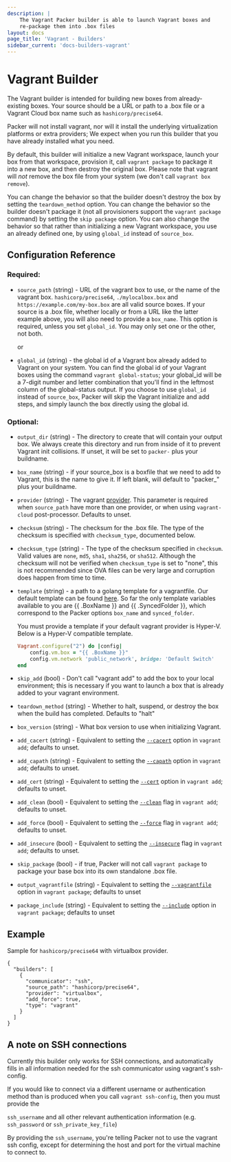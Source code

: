 ```yaml
---
description: |
    The Vagrant Packer builder is able to launch Vagrant boxes and
    re-package them into .box files
layout: docs
page_title: 'Vagrant - Builders'
sidebar_current: 'docs-builders-vagrant'
---
```


# Vagrant Builder

The Vagrant builder is intended for building new boxes from already-existing
boxes. Your source should be a URL or path to a .box file or a Vagrant Cloud
box name such as `hashicorp/precise64`.

Packer will not install vagrant, nor will it install the underlying
virtualization platforms or extra providers; We expect when you run this
builder that you have already installed what you need.

By default, this builder will initialize a new Vagrant workspace, launch your
box from that workspace, provision it, call `vagrant package` to package it
into a new box, and then destroy the original box. Please note that vagrant
will *not* remove the box file from your system (we don't call
`vagrant box remove`).

You can change the behavior so that the builder doesn't destroy the box by
setting the `teardown_method` option. You can change the behavior so the builder
doesn't package it (not all provisioners support the `vagrant package` command)
by setting the `skip package` option. You can also change the behavior so that
rather than initializing a new Vagrant workspace, you use an already defined
one, by using `global_id` instead of `source_box`.

## Configuration Reference

### Required:

-   `source_path` (string) - URL of the vagrant box to use, or the name of the
    vagrant box. `hashicorp/precise64`, `./mylocalbox.box` and
    `https://example.com/my-box.box` are all valid source boxes. If your
    source is a .box file, whether locally or from a URL like the latter example
    above, you will also need to provide a `box_name`. This option is required,
    unless you set `global_id`. You may only set one or the other, not both.

    or

-   `global_id` (string) - the global id of a Vagrant box already added to Vagrant
    on your system. You can find the global id of your Vagrant boxes using the
    command `vagrant global-status`; your global\_id will be a 7-digit number and
    letter combination that you'll find in the leftmost column of the
    global-status output. If you choose to use `global_id` instead of
    `source_box`, Packer will skip the Vagrant initialize and add steps, and
    simply launch the box directly using the global id.

### Optional:

-   `output_dir` (string) - The directory to create that will contain
    your output box. We always create this directory and run from inside of it to
    prevent Vagrant init collisions. If unset, it will be set to `packer-` plus
    your buildname.

-   `box_name` (string) - if your source\_box is a boxfile that we need to add
    to Vagrant, this is the name to give it. If left blank, will default to
    "packer\_" plus your buildname.

-   `provider` (string) - The vagrant [provider](docs/post-processors/vagrant.html).
    This parameter is required when `source_path` have more than one provider,
    or when using `vagrant-cloud` post-processor. Defaults to unset.

-   `checksum` (string) - The checksum for the .box file. The type of the
    checksum is specified with `checksum_type`, documented below.

-   `checksum_type` (string) - The type of the checksum specified in `checksum`.
    Valid values are `none`, `md5`, `sha1`, `sha256`, or `sha512`. Although the
    checksum will not be verified when `checksum_type` is set to "none", this is
    not recommended since OVA files can be very large and corruption does happen
    from time to time.

-   `template` (string) - a path to a golang template for a
    vagrantfile. Our default template can be found
    [here](https://github.com/hashicorp/packer/blob/master/builder/vagrant/step_create_vagrantfile.go#L23-L37). So far the only template variables available to you are {{ .BoxName }} and
    {{ .SyncedFolder }}, which correspond to the Packer options `box_name` and
    `synced_folder`.

    You must provide a template if your default vagrant provider is Hyper-V.
    Below is a Hyper-V compatible template.

    ``` ruby
    Vagrant.configure("2") do |config|
        config.vm.box = "{{ .BoxName }}"
        config.vm.network 'public_network', bridge: 'Default Switch'
    end
    ```

-   `skip_add` (bool) - Don't call "vagrant add" to add the box to your local
    environment; this is necessary if you want to launch a box that is already
    added to your vagrant environment.

-   `teardown_method` (string) - Whether to halt, suspend, or destroy the box when
    the build has completed. Defaults to "halt"

-   `box_version` (string) - What box version to use when initializing Vagrant.

-   `add_cacert` (string) - Equivalent to setting the
    [`--cacert`](https://www.vagrantup.com/docs/cli/box.html#cacert-certfile)
    option in `vagrant add`; defaults to unset.

-   `add_capath` (string) - Equivalent to setting the
    [`--capath`](https://www.vagrantup.com/docs/cli/box.html#capath-certdir) option
    in `vagrant add`; defaults to unset.

-   `add_cert` (string) - Equivalent to setting the
    [`--cert`](https://www.vagrantup.com/docs/cli/box.html#cert-certfile) option in
    `vagrant add`; defaults to unset.

-   `add_clean` (bool) - Equivalent to setting the
    [`--clean`](https://www.vagrantup.com/docs/cli/box.html#clean) flag in
    `vagrant add`; defaults to unset.

-   `add_force` (bool) - Equivalent to setting the
    [`--force`](https://www.vagrantup.com/docs/cli/box.html#force) flag in
    `vagrant add`; defaults to unset.

-   `add_insecure` (bool) - Equivalent to setting the
    [`--insecure`](https://www.vagrantup.com/docs/cli/box.html#insecure) flag in
    `vagrant add`; defaults to unset.

-   `skip_package` (bool) - if true, Packer will not call `vagrant package` to
    package your base box into its own standalone .box file.

-   `output_vagrantfile` (string) - Equivalent to setting the
    [`--vagrantfile`](https://www.vagrantup.com/docs/cli/package.html#vagrantfile-file) option
    in `vagrant package`; defaults to unset

-   `package_include` (string) - Equivalent to setting the
    [`--include`](https://www.vagrantup.com/docs/cli/package.html#include-x-y-z) option
    in `vagrant package`; defaults to unset

## Example

Sample for `hashicorp/precise64` with virtualbox provider.

    {
      "builders": [
        {
          "communicator": "ssh",
          "source_path": "hashicorp/precise64",
          "provider": "virtualbox",
          "add_force": true,
          "type": "vagrant"
        }
      ]
    }

## A note on SSH connections

Currently this builder only works for SSH connections, and automatically fills
in all information needed for the ssh communicator using vagrant's ssh-config.

If you would like to connect via a different username or authentication method
than is produced when you call `vagrant ssh-config`, then you must provide the

`ssh_username` and all other relevant authentication information (e.g.
`ssh_password` or `ssh_private_key_file`)

By providing the `ssh_username`, you're telling Packer not to use the vagrant
ssh config, except for determining the host and port for the virtual machine to
connect to.
